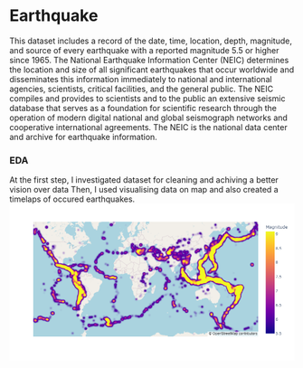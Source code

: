 # Earthquake
This dataset includes a record of the date, time, location, depth, magnitude, and source of every earthquake with a reported magnitude 5.5 or higher since 1965.
The National Earthquake Information Center (NEIC) determines the location and size of all significant earthquakes that occur worldwide and disseminates this information immediately to national and international agencies, scientists, critical facilities, and the general public. The NEIC compiles and provides to scientists and to the public an extensive seismic database that serves as a foundation for scientific research through the operation of modern digital national and global seismograph networks and cooperative international agreements. The NEIC is the national data center and archive for earthquake information.
### EDA
At the first step, I investigated dataset for cleaning and achiving a better vision over data
Then, I used visualising data on map and also created a timelaps of occured earthquakes.
![heatmap](https://github.com/mohsen-dl/Earthquake/blob/master/pic/heatmap.png)
